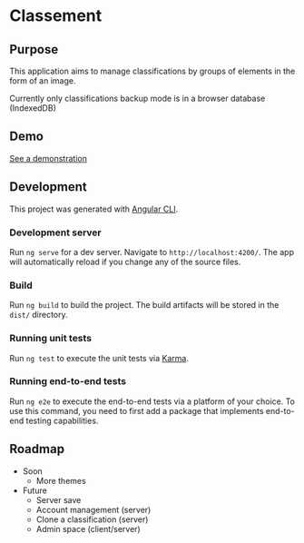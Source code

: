 # Classement

## Purpose

This application aims to manage classifications by groups of elements in the form of an image.

Currently only classifications backup mode is in a browser database (IndexedDB)

## Demo

[See a demonstration](https://test.ikilote.net/classement-demo/)

## Development

This project was generated with [Angular CLI](https://github.com/angular/angular-cli).

### Development server

Run `ng serve` for a dev server. Navigate to `http://localhost:4200/`. The app will automatically reload if you change any of the source files.

### Build

Run `ng build` to build the project. The build artifacts will be stored in the `dist/` directory.

### Running unit tests

Run `ng test` to execute the unit tests via [Karma](https://karma-runner.github.io).

### Running end-to-end tests

Run `ng e2e` to execute the end-to-end tests via a platform of your choice. To use this command, you need to first add a package that implements end-to-end testing capabilities.

## Roadmap

-   Soon
    -   More themes
-   Future
    -   Server save
    -   Account management (server)
    -   Clone a classification (server)
    -   Admin space (client/server)
